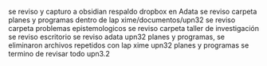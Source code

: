 se reviso y capturo a obsidian respaldo dropbox en Adata
se reviso carpeta planes y programas dentro de lap xime/documentos/upn32
se reviso carpeta problemas epistemologicos
se reviso carpeta taller de investigación
se reviso escritorio
se reviso adata upn32 planes y programas, se eliminaron archivos repetidos con lap xime upn32 planes y programas
se termino de revisar todo upn3.2

